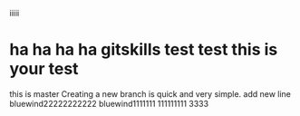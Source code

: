
iiiii

ha ha ha ha
gitskills
test test
this is your test
=========
this is master
Creating a new branch is quick and very simple.
add new line
bluewind22222222222
bluewind1111111
111111111
3333
